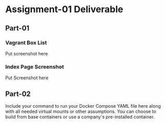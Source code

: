 # Assignment-01 Deliverable

## Part-01

### Vagrant Box List

Put screenshot here

### Index Page Screenshot

Put Screenshot here

## Part-02

Include your command to run your Docker Compose YAML file here along with all needed virtual mounts or other assumptions.  You can choose to build from base containers or use a company's pre-installed container.  
